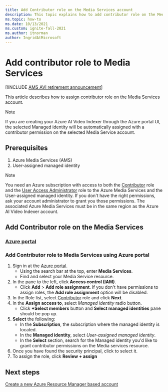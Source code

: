```yaml
---
title: Add Contributor role on the Media Services account
description: This topic explains how to add contributor role on the Media Services account.
ms.topic: how-to
ms.date: 10/13/2021
ms.custom: ignite-fall-2021
ms.author: itnorman
author: IngridAtMicrosoft
---
```


# Add contributor role to Media Services

[!INCLUDE [AMS AVI retirement announcement](./includes/important-ams-retirement-avi-announcement.md)]

This article describes how to assign contributor role on the Media Services account.

> [!NOTE]
> If you are creating your Azure AI Video Indexer through the Azure portal UI, the selected Managed identity will be automatically assigned with a contributor permission on the selected Media Service account.

## Prerequisites

1. Azure Media Services (AMS)
2. User-assigned managed identity

> [!NOTE]
> You need an Azure subscription with access to both the [Contributor][docs-role-contributor] role and the [User Access Administrator][docs-role-administrator] role to the Azure Media Services and the User-assigned managed identity. If you don't have the right permissions, ask your account administrator to grant you those permissions. The associated Azure Media Services must be in the same region as the Azure AI Video Indexer account.

## Add Contributor role on the Media Services
### [Azure portal](#tab/portal/)

### Add Contributor role to Media Services using Azure portal

1. Sign in at the [Azure portal](https://portal.azure.com/).
    * Using the search bar at the top, enter **Media Services**.
    * Find and select your Media Service resource.
1. In the pane to the left, click **Access control (IAM)**.
    * Click **Add** > **Add role assignment**. If you don't have permissions to assign roles, the **Add role assignment** option will be disabled.
1. In the Role list, select [Contributor][docs-role-contributor] role and click **Next**.
1. In the **Assign access to**, select *Managed identity* radio button.
    * Click **+Select members** button and **Select managed identities** pane should be pop up.
1. **Select** the following:
    * In the **Subscription**, the subscription where the managed identity is located.
    * In the **Managed identity**, select *User-assigned managed identity*.
    * In the **Select** section, search for the Managed identity you'd like to grant contributor permissions on the Media services resource.    
1. Once you have found the security principal, click to select it.
1. To assign the role, click **Review + assign**

## Next steps

[Create a new Azure Resource Manager based account](create-account-portal.md)

<!-- links -->
[docs-role-contributor]: ../role-based-access-control/built-in-roles.md#contributor
[docs-role-administrator]: ../role-based-access-control/built-in-roles.md#user-access-administrator
